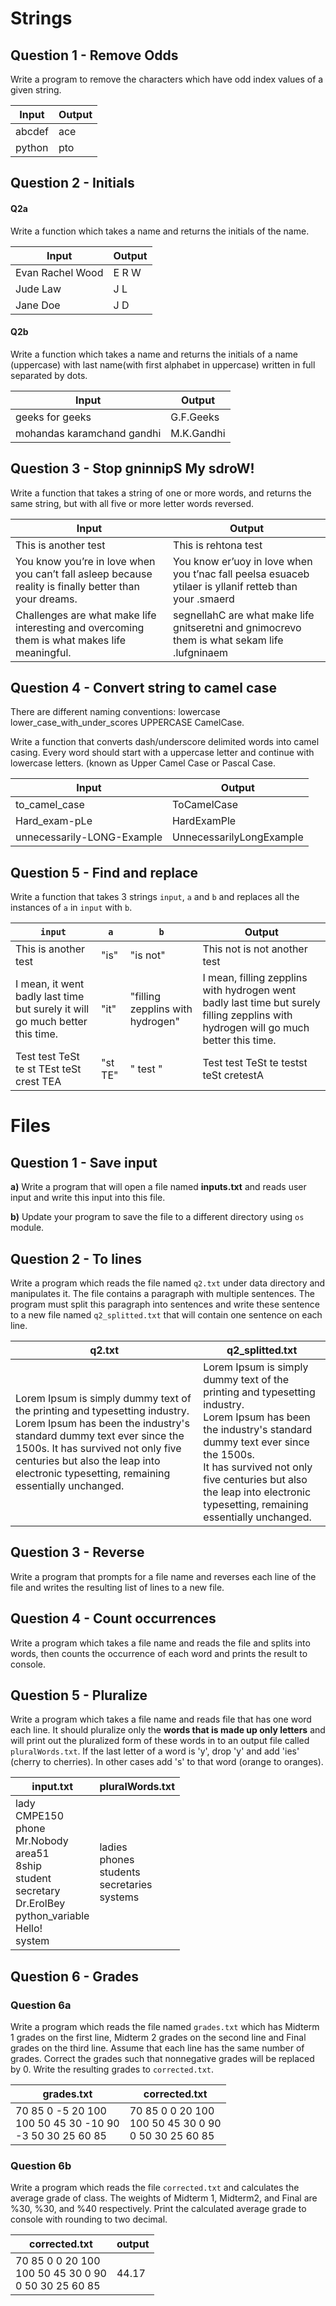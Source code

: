 # Strings

## Question 1 - Remove Odds

Write a program to remove the characters which have odd index values of a given string.

| Input  | Output |
| ------ | ------ |
| abcdef | ace    |
| python | pto    |

## Question 2 - Initials

#### Q2a

Write a function which takes a name and returns the initials of the name.

| Input            | Output |
| ---------------- | ------ |
| Evan Rachel Wood | E R W  |
| Jude Law         | J L    |
| Jane Doe         | J D    |

#### Q2b

Write a function which takes a name and returns the initials of a name (uppercase) with last name(with first alphabet in uppercase) written in full separated by dots.

| Input                      | Output     |
| -------------------------- | ---------- |
| geeks for geeks            | G.F.Geeks  |
| mohandas karamchand gandhi | M.K.Gandhi |

## Question 3 - Stop gninnipS My sdroW!

Write a function that takes a string of one or more words, and returns the same string, but with all five or more letter words reversed.

| Input                                                        | Output                                                       |
| ------------------------------------------------------------ | ------------------------------------------------------------ |
| This is another test                                         | This is rehtona test                                         |
| You know you’re in love when you can’t fall asleep because reality is finally better than your dreams. | You know er’uoy in love when you t’nac fall peelsa esuaceb ytilaer is yllanif retteb than your .smaerd |
| Challenges are what make life interesting and overcoming them is what makes life meaningful. | segnellahC are what make life gnitseretni and gnimocrevo them is what sekam life .lufgninaem |

## Question 4 - Convert string to camel case

There are different naming conventions: lowercase lower_case_with_under_scores UPPERCASE CamelCase.

Write a function that converts dash/underscore delimited words into camel casing. Every word should start with a uppercase letter and continue with lowercase letters. (known as Upper Camel Case or Pascal Case.

| Input                      | Output                   |
| -------------------------- | ------------------------ |
| to_camel_case              | ToCamelCase              |
| Hard_exam-pLe              | HardExamPle              |
| unnecessarily-LONG-Example | UnnecessarilyLongExample |

## Question 5 - Find and replace

Write a function that takes 3 strings `input`, `a` and `b` and replaces all the instances of `a` in `input` with `b`.

| `input`                                                      | `a`     | `b`                              | Output                                                       |
| ------------------------------------------------------------ | ------- | -------------------------------- | ------------------------------------------------------------ |
| This is another test                                         | "is"    | "is not"                         | This not is not another test                                 |
| I mean, it went badly last time but surely it will go much better this time. | "it"    | "filling zepplins with hydrogen" | I mean, filling zepplins with hydrogen went badly last time but surely filling zepplins with hydrogen will go much better this time. |
| Test test TeSt te st TEst teSt crest TEA                     | "st TE" | " test "                         | Test test TeSt te testst teSt cretestA                       |

# Files

## Question 1 - Save input

**a)** Write a program that will open a file named **inputs.txt** and reads user input and write this input into this file.

**b)** Update your program to save the file to a different directory using `os` module.

## Question 2 - To lines

Write a program which reads the file named `q2.txt` under data directory and manipulates it. The file contains a paragraph with multiple sentences. The program must split this paragraph into sentences and write these sentence to a new file named `q2_splitted.txt` that will contain one sentence on each line.

| q2.txt                                                       | q2_splitted.txt                                              |
| ------------------------------------------------------------ | ------------------------------------------------------------ |
| Lorem Ipsum is simply dummy text of the printing and typesetting industry. Lorem Ipsum has been the industry's standard dummy text ever since the 1500s. It has survived not only five centuries but also the leap into electronic typesetting, remaining essentially unchanged. | Lorem Ipsum is simply dummy text of the printing and typesetting industry.<br />Lorem Ipsum has been the industry's standard dummy text ever since the 1500s.<br />It has survived not only five centuries but also the leap into electronic typesetting, remaining essentially unchanged. |

## Question 3 - Reverse 

Write a program that prompts for a file name and reverses each line of the file and writes the resulting list of lines to a new file.

## Question 4 - Count occurrences

Write a program which takes a file name and reads the file and splits into words, then counts the occurrence of each word and prints the result to console.

## Question 5 - Pluralize

Write a program which takes a file name and reads file that has one word each line. It should pluralize only the **words that is made up only letters** and will print out the pluralized form of these words in to an output file called `pluralWords.txt`. If the last letter of a word is 'y', drop 'y' and add 'ies' (cherry to cherries). In other cases add 's' to that word (orange to oranges).

| input.txt                                                    | pluralWords.txt                                              |
| ------------------------------------------------------------ | ------------------------------------------------------------ |
| lady <br> CMPE150 <br> phone <br> Mr.Nobody <br> area51 <br> 8ship <br> student <br> secretary <br> Dr.ErolBey <br> python_variable <br> Hello! <br> system | ladies <br> phones  <br> students <br> secretaries <br> systems |

## Question 6 - Grades

### Question 6a

Write a program which reads the file named `grades.txt` which has Midterm 1 grades on the first line, Midterm 2 grades on the second line and Final grades on the third line. Assume that each line has the same number of grades. Correct the grades such that nonnegative grades will be replaced by 0. Write the resulting grades to `corrected.txt`.

| grades.txt                                                   | corrected.txt                                               |
| ------------------------------------------------------------ | ----------------------------------------------------------- |
| 70 85 0 -5 20 100 <br>100 50 45 30 -10 90 <br>-3 50 30 25 60 85 | 70 85 0 0 20 100 <br>100 50 45 30 0 90 <br>0 50 30 25 60 85 |

### Question 6b

Write a program which reads the file `corrected.txt` and calculates the average grade of class. The weights of Midterm 1, Midterm2, and Final are %30, %30, and %40 respectively. Print the calculated average grade to console with rounding to two decimal.

| corrected.txt                                               | output |
| ----------------------------------------------------------- | ------ |
| 70 85 0 0 20 100 <br>100 50 45 30 0 90 <br>0 50 30 25 60 85 | 44.17  |